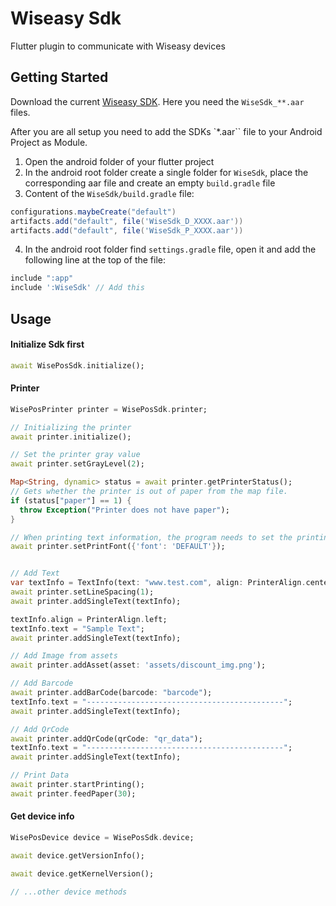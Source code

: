 # Wiseasy Sdk

Flutter plugin to communicate with Wiseasy devices

## Getting Started

Download the current [Wiseasy SDK](https://wiseasygroup.feishu.cn/wiki/QACTwUFeLi09vTk059icNb5cn3g). Here you need the `WiseSdk_**.aar` files.

After you are all setup you need to add the SDKs `\*.aar`` file to your Android Project as Module.

1. Open the android folder of your flutter project
2. In the android root folder create a single folder for `WiseSdk`, place the corresponding aar file and create an empty `build.gradle` file
3. Content of the `WiseSdk/build.gradle` file:

```groovy
configurations.maybeCreate("default")
artifacts.add("default", file('WiseSdk_D_XXXX.aar'))
artifacts.add("default", file('WiseSdk_P_XXXX.aar'))
```

4. In the android root folder find `settings.gradle` file, open it and add the following line at the top of the file:

```groovy
include ":app"
include ':WiseSdk' // Add this
```

## Usage

#### Initialize Sdk first

```dart
await WisePosSdk.initialize();
```

#### Printer

```dart
WisePosPrinter printer = WisePosSdk.printer;

// Initializing the printer
await printer.initialize();

// Set the printer gray value
await printer.setGrayLevel(2);

Map<String, dynamic> status = await printer.getPrinterStatus();
// Gets whether the printer is out of paper from the map file.
if (status["paper"] == 1) {
  throw Exception("Printer does not have paper");
}

// When printing text information, the program needs to set the printing font. The current setting is the default font.
await printer.setPrintFont({'font': 'DEFAULT'});


// Add Text
var textInfo = TextInfo(text: "www.test.com", align: PrinterAlign.center, fontSize: 32);
await printer.setLineSpacing(1);
await printer.addSingleText(textInfo);

textInfo.align = PrinterAlign.left;
textInfo.text = "Sample Text";
await printer.addSingleText(textInfo);

// Add Image from assets
await printer.addAsset(asset: 'assets/discount_img.png');

// Add Barcode
await printer.addBarCode(barcode: "barcode");
textInfo.text = "--------------------------------------------";
await printer.addSingleText(textInfo);

// Add QrCode
await printer.addQrCode(qrCode: "qr_data");
textInfo.text = "--------------------------------------------";
await printer.addSingleText(textInfo);

// Print Data
await printer.startPrinting();
await printer.feedPaper(30);
```

#### Get device info

```dart
WisePosDevice device = WisePosSdk.device;

await device.getVersionInfo();

await device.getKernelVersion();

// ...other device methods
```

